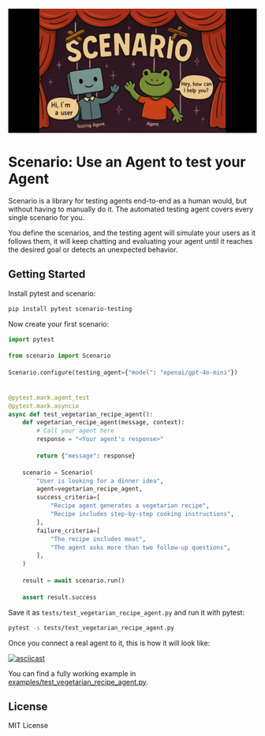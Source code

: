 ![scenario](./assets/scenario-wide.webp)

<div align="center">
<!-- Discord, PyPI, Docs, etc links -->
</div>

# Scenario: Use an Agent to test your Agent

Scenario is a library for testing agents end-to-end as a human would, but without having to manually do it. The automated testing agent covers every single scenario for you.

You define the scenarios, and the testing agent will simulate your users as it follows them, it will keep chatting and evaluating your agent until it reaches the desired goal or detects an unexpected behavior.

## Getting Started

Install pytest and scenario:

```bash
pip install pytest scenario-testing
```

Now create your first scenario:

```python
import pytest

from scenario import Scenario

Scenario.configure(testing_agent={"model": "openai/gpt-4o-mini"})


@pytest.mark.agent_test
@pytest.mark.asyncio
async def test_vegetarian_recipe_agent():
    def vegetarian_recipe_agent(message, context):
        # Call your agent here
        response = "<Your agent's response>"

        return {"message": response}

    scenario = Scenario(
        "User is looking for a dinner idea",
        agent=vegetarian_recipe_agent,
        success_criteria=[
            "Recipe agent generates a vegetarian recipe",
            "Recipe includes step-by-step cooking instructions",
        ],
        failure_criteria=[
            "The recipe includes meat",
            "The agent asks more than two follow-up questions",
        ],
    )

    result = await scenario.run()

    assert result.success
```

Save it as `tests/test_vegetarian_recipe_agent.py` and run it with pytest:

```bash
pytest -s tests/test_vegetarian_recipe_agent.py
```

Once you connect a real agent to it, this is how it will look like:

[![asciicast](https://asciinema.org/a/nvO5GWGzqKTTCd8gtNSezQw11.svg)](https://asciinema.org/a/nvO5GWGzqKTTCd8gtNSezQw11)

You can find a fully working example in [examples/test_vegetarian_recipe_agent.py](examples/test_vegetarian_recipe_agent.py).

## License

MIT License
